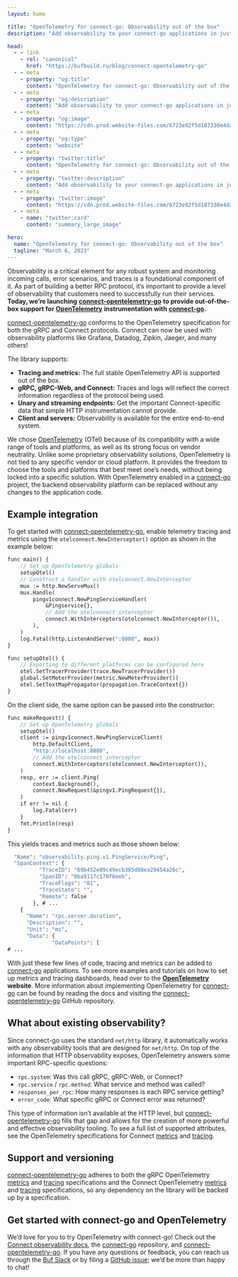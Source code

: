 ```yaml
---
layout: home

title: "OpenTelemetry for connect-go: Observability out of the box"
description: "Add observability to your connect-go applications in just a few lines of code"

head:
  - - link
    - rel: "canonical"
      href: "https://bufbuild.ru/blog/connect-opentelemetry-go"
  - - meta
    - property: "og:title"
      content: "OpenTelemetry for connect-go: Observability out of the box"
  - - meta
    - property: "og:description"
      content: "Add observability to your connect-go applications in just a few lines of code"
  - - meta
    - property: "og:image"
      content: "https://cdn.prod.website-files.com/6723e92f5d187330e4da8144/6750ce0fbe9f371ed74353b2_OpenTelemetry.png"
  - - meta
    - property: "og:type"
      content: "website"
  - - meta
    - property: "twitter:title"
      content: "OpenTelemetry for connect-go: Observability out of the box"
  - - meta
    - property: "twitter:description"
      content: "Add observability to your connect-go applications in just a few lines of code"
  - - meta
    - property: "twitter:image"
      content: "https://cdn.prod.website-files.com/6723e92f5d187330e4da8144/6750ce0fbe9f371ed74353b2_OpenTelemetry.png"
  - - meta
    - name: "twitter:card"
      content: "summary_large_image"

hero:
  name: "OpenTelemetry for connect-go: Observability out of the box"
  tagline: "March 6, 2023"
---
```


Observability is a critical element for any robust system and monitoring incoming calls, error scenarios, and traces is a foundational component of it. As part of building a better RPC protocol, it’s important to provide a level of observability that customers need to successfully run their services. **Today, we’re launching** [**connect-opentelemetry-go**](https://github.com/connectrpc/otelconnect-go) **to provide out-of-the-box support for** [**OpenTelemetry**](https://opentelemetry.io/) **instrumentation with** [**connect-go**](https://github.com/connectrpc/connect-go)**.**

[connect-opentelemetry-go](https://github.com/connectrpc/otelconnect-go) conforms to the OpenTelemetry specification for both the gRPC and Connect protocols. Connect can now be used with observability platforms like Grafana, Datadog, Zipkin, Jaeger, and many others!

The library supports:

- **Tracing and metrics:** The full stable OpenTelemetry API is supported out of the box.
- **gRPC, gRPC-Web, and Connect:** Traces and logs will reflect the correct information regardless of the protocol being used.
- **Unary and streaming endpoints:** Get the important Connect-specific data that simple HTTP instrumentation cannot provide.
- **Client and servers:** Observability is available for the entire end-to-end system.

We chose [OpenTelemetry](https://opentelemetry.io/) (OTel) because of its compatibility with a wide range of tools and platforms, as well as its strong focus on vendor neutrality. Unlike some proprietary observability solutions, OpenTelemetry is not tied to any specific vendor or cloud platform. It provides the freedom to choose the tools and platforms that best meet one’s needs, without being locked into a specific solution. With OpenTelemetry enabled in a [connect-go](https://github.com/connectrpc/connect-go) project, the backend observability platform can be replaced without any changes to the application code.

## Example integration

To get started with [connect-opentelemetry-go](https://github.com/connectrpc/otelconnect-go), enable telemetry tracing and metrics using the `otelconnect.NewInterceptor()` option as shown in the example below:

```protobuf
func main() {
	// Set up OpenTelemetry globals
	setupOtel()
	// Construct a handler with otelconnect.NewInterceptor
	mux := http.NewServeMux()
	mux.Handle(
		pingv1connect.NewPingServiceHandler(
			&Pingservice{},
			// Add the otelconnect interceptor
			connect.WithInterceptors(otelconnect.NewInterceptor()),
		),
	)
	log.Fatal(http.ListenAndServe(":8080", mux))
}

func setupOtel() {
	// Exporting to different platforms can be configured here
	otel.SetTracerProvider(trace.NewTracerProvider())
	global.SetMeterProvider(metric.NewMeterProvider())
	otel.SetTextMapPropagator(propagation.TraceContext{})
}
```

On the client side, the same option can be passed into the constructor:

```protobuf
func makeRequest() {
	// Set up OpenTelemetry globals
	setupOtel()
	client := pingv1connect.NewPingServiceClient(
		http.DefaultClient,
		"http://localhost:8080",
		// Add the otelconnect interceptor
		connect.WithInterceptors(otelconnect.NewInterceptor()),
	)
	resp, err := client.Ping(
		context.Background(),
		connect.NewRequest(&pingv1.PingRequest{}),
	)
	if err != nil {
		log.Fatal(err)
	}
	fmt.Println(resp)
}
```

This yields traces and metrics such as those shown below:

```protobuf
  "Name": "observability.ping.v1.PingService/Ping",
  "SpanContext": {
          "TraceID": "69b452e89c49ecb385d08ea29454a26c",
          "SpanID": "0ba9117c170f8eeb",
          "TraceFlags": "01",
          "TraceState": "",
          "Remote": false
        }, # ...
    {
      "Name": "rpc.server.duration",
      "Description": "",
      "Unit": "ms",
      "Data": {
              "DataPoints": [
# ...
```

`‍`With just these few lines of code, tracing and metrics can be added to [connect-go](https://github.com/connectrpc/connect-go) applications. To see more examples and tutorials on how to set up metrics and tracing dashboards, head over to the [**OpenTelemetry**](https://opentelemetry.io/) **website**. More information about implementing OpenTelemetry for [connect-go](https://github.com/connectrpc/connect-go) can be found by reading the docs and visiting the [connect-opentelemetry-go](https://github.com/connectrpc/otelconnect-go) GitHub repository.

## What about existing observability?

Since connect-go uses the standard `net/http` library, it automatically works with any observability tools that are designed for `net/http`. On top of the information that HTTP observability exposes, OpenTelemetry answers some important RPC-specific questions:

- `rpc.system`: Was this call gRPC, gRPC-Web, or Connect?
- `rpc.service` / `rpc.method`: What service and method was called?
- `responses_per_rpc`: How many responses is each RPC service getting?
- `error_code`: What specific gRPC or Connect error was returned?

This type of information isn’t available at the HTTP level, but [connect-opentelemetry-go](https://github.com/connectrpc/otelconnect-go) fills that gap and allows for the creation of more powerful and effective observability tooling. To see a full list of supported attributes, see the OpenTelemetry specifications for Connect [metrics](https://github.com/open-telemetry/opentelemetry-specification/blob/main/specification/metrics/semantic_conventions/rpc-metrics.md#connect-rpc-conventions) and [tracing](https://github.com/open-telemetry/opentelemetry-specification/blob/main/specification/trace/semantic_conventions/rpc.md#connect-rpc-conventions).

## Support and versioning

[connect-opentelemetry-go](https://github.com/connectrpc/otelconnect-go) adheres to both the gRPC OpenTelemetry [metrics](https://github.com/open-telemetry/opentelemetry-specification/blob/main/specification/metrics/semantic_conventions/rpc-metrics.md#grpc-conventions) and [tracing](https://github.com/open-telemetry/opentelemetry-specification/blob/main/specification/trace/semantic_conventions/rpc.md#grpc) specifications and the Connect OpenTelemetry [metrics](https://github.com/open-telemetry/opentelemetry-specification/blob/main/specification/metrics/semantic_conventions/rpc-metrics.md#connect-rpc-conventions) and [tracing](https://github.com/open-telemetry/opentelemetry-specification/blob/main/specification/trace/semantic_conventions/rpc.md#connect-rpc-conventions) specifications, so any dependency on the library will be backed up by a specification.

## Get started with connect-go and OpenTelemetry

We’d love for you to try OpenTelemetry with connect-go! Check out the [Connect observability docs](https://connectrpc.com/docs/go/observability), the [connect-go](https://github.com/connectrpc/connect-go) repository, and [connect-opentelemetry-go](https://github.com/connectrpc/otelconnect-go). If you have any questions or feedback, you can reach us through the [Buf Slack](https://buf.build/b/slack/) or by filing a [GitHub issue](https://github.com/connectrpc/otelconnect-go/issues); we’d be more than happy to chat!
